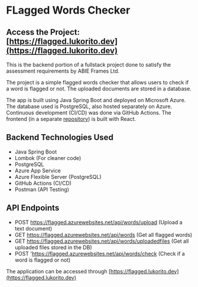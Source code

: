 
# FLagged Words Checker

## Access the Project: [https://flagged.lukorito.dev](https://flagged.lukorito.dev)

This is the backend portion of a fullstack project done to satisfy the assessment requirements by ABIE Frames Ltd.

The project is a simple flagged words checker that allows users to check if a word is flagged or not. The uploaded documents are stored in a database.

The app is built using Java Spring Boot and deployed on Microsoft Azure. The database used is PostgreSQL, also hosted separately on Azure. Continuous development (CI/CD) was done via GitHub Actions. The frontend (in a separate [repository](https://github.com/WafulaLukorito/flagged-Frontend.git)) is built with React.

## Backend Technologies Used
- Java Spring Boot
- Lombok (For cleaner code)
- PostgreSQL
- Azure App Service
- Azure Flexible Server (PostgreSQL)
- GitHub Actions (CI/CD)
- Postman (API Testing)

## API Endpoints
- POST https://flagged.azurewebsites.net/api/words/upload (Upload a text document)
- GET https://flagged.azurewebsites.net/api/words (Get all flagged words)
- GET https://flagged.azurewebsites.net/api/words/uploadedfiles (Get all uploaded files stored in the DB)
- POST 'https://flagged.azurewebsites.net/api/words/check (Check if a word is flagged or not)

The application can be accessed through [https://flagged.lukorito.dev](https://flagged.lukorito.dev)